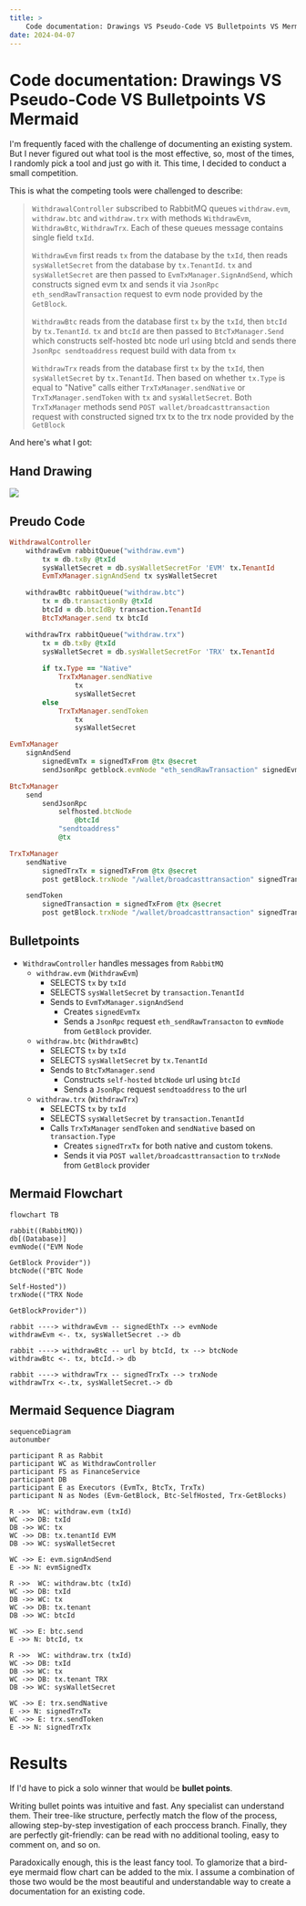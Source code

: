 ```yaml
---
title: >
    Code documentation: Drawings VS Pseudo-Code VS Bulletpoints VS Mermaid
date: 2024-04-07
---
```


# Code documentation: Drawings VS Pseudo-Code VS Bulletpoints VS Mermaid

I'm frequently faced with the challenge of documenting an existing system. But I never figured out what tool is the most effective, so, most of the times, I randomly pick a tool and just go with it. This time, I decided to conduct a small competition. 

This is what the competing tools were challenged to describe:

> `WithdrawalController` subscribed to RabbitMQ queues `withdraw.evm`, `withdraw.btc` and `withdraw.trx` with methods `WithdrawEvm`, `WithdrawBtc`, `WithdrawTrx`. Each of these queues message contains single field `txId`.
>
> `WithdrawEvm` first reads `tx` from the database by the `txId`, then reads `sysWalletSecret` from the database by `tx.TenantId`. `tx` and `sysWalletSecret` are then passed to `EvmTxManager.SignAndSend`, which constructs signed evm tx and sends it via `JsonRpc eth_sendRawTransaction` request to evm node provided by the `GetBlock`.
>
> `WithdrawBtc` reads from the database first `tx` by the `txId`, then `btcId` 
by `tx.TenantId`. `tx` and `btcId` are then passed to `BtcTxManager.Send` which constructs self-hosted btc node url using btcId and sends there `JsonRpc sendtoaddress` request build with data from `tx`
>
> `WithdrawTrx` reads from the database first `tx` by the `txId`, then `sysWalletSecret` by `tx.TenantId`. Then based on whether `tx.Type` is equal to "Native" calls either `TrxTxManager.sendNative` or `TrxTxManager.sendToken` with `tx` and `sysWalletSecret`. Both `TrxTxManager` methods send `POST wallet/broadcasttransaction` request with constructed signed trx tx to the trx node provided by the `GetBlock`

And here's what I got:

## Hand Drawing

![](hand-drawing.png)

## Preudo Code

```ruby
WithdrawalController
    withdrawEvm rabbitQueue("withdraw.evm")
        tx = db.txBy @txId
        sysWalletSecret = db.sysWalletSecretFor 'EVM' tx.TenantId
        EvmTxManager.signAndSend tx sysWalletSecret      

    withdrawBtc rabbitQueue("withdraw.btc")
        tx = db.transactionBy @txId
        btcId = db.btcIdBy transaction.TenantId
        BtcTxManager.send tx btcId

    withdrawTrx rabbitQueue("withdraw.trx")
        tx = db.txBy @txId
        sysWalletSecret = db.sysWalletSecretFor 'TRX' tx.TenantId
        
        if tx.Type == "Native"
            TrxTxManager.sendNative
                tx
                sysWalletSecret
        else
            TrxTxManager.sendToken
                tx
                sysWalletSecret

EvmTxManager
    signAndSend
        signedEvmTx = signedTxFrom @tx @secret
        sendJsonRpc getblock.evmNode "eth_sendRawTransaction" signedEvmTx

BtcTxManager
    send
        sendJsonRpc 
            selfhosted.btcNode 
                @btcId
            "sendtoaddress"
            @tx

TrxTxManager
    sendNative
        signedTrxTx = signedTxFrom @tx @secret
        post getBlock.trxNode "/wallet/broadcasttransaction" signedTransaction

    sendToken
        signedTransaction = signedTxFrom @tx @secret
        post getBlock.trxNode "/wallet/broadcasttransaction" signedTransaction
```

## Bulletpoints

- `WithdrawController` handles messages from `RabbitMQ`
    - `withdraw.evm` (`WithdrawEvm`)
        - SELECTS `tx` by `txId`
        - SELECTS `sysWalletSecret` by `transaction.TenantId`
        - Sends to `EvmTxManager.signAndSend`
            - Creates `signedEvmTx` 
            - Sends a `JsonRpc` request `eth_sendRawTransacton` to `evmNode` from `GetBlock` provider.
    - `withdraw.btc` (`WithdrawBtc`)
        - SELECTS `tx` by `txId`
        - SELECTS `sysWalletSecret` by `tx.TenantId`
        - Sends to `BtcTxManager.send`
            - Constructs `self-hosted` `btcNode` url using `btcId`
            - Sends a `JsonRpc` request `sendtoaddress` to the url
    - `withdraw.trx` (`WithdrawTrx`)
        - SELECTS `tx` by `txId`
        - SELECTS `sysWalletSecret` by `transaction.TenantId`
        - Calls `TrxTxManager` `sendToken` and `sendNative` based on `transaction.Type`
            - Creates `signedTrxTx` for both native and custom tokens.
            - Sends it via `POST wallet/broadcasttransaction` to `trxNode` from `GetBlock` provider

## Mermaid Flowchart

```mermaid
flowchart TB

rabbit((RabbitMQ))
db[(Database)]
evmNode(("EVM Node

GetBlock Provider"))
btcNode(("BTC Node

Self-Hosted"))
trxNode(("TRX Node

GetBlockProvider"))

rabbit ----> withdrawEvm -- signedEthTx --> evmNode
withdrawEvm <-. tx, sysWalletSecret .-> db

rabbit ----> withdrawBtc -- url by btcId, tx --> btcNode
withdrawBtc <-. tx, btcId.-> db

rabbit ----> withdrawTrx -- signedTrxTx --> trxNode
withdrawTrx <-.tx, sysWalletSecret.-> db
```

## Mermaid Sequence Diagram

```mermaid
sequenceDiagram
autonumber

participant R as Rabbit
participant WC as WithdrawController
participant FS as FinanceService
participant DB
participant E as Executors (EvmTx, BtcTx, TrxTx)
participant N as Nodes (Evm-GetBlock, Btc-SelfHosted, Trx-GetBlocks)

R ->>  WC: withdraw.evm (txId)
WC ->> DB: txId
DB ->> WC: tx
WC ->> DB: tx.tenantId EVM
DB ->> WC: sysWalletSecret

WC ->> E: evm.signAndSend 
E ->> N: evmSignedTx

R ->>  WC: withdraw.btc (txId)
WC ->> DB: txId
DB ->> WC: tx
WC ->> DB: tx.tenant
DB ->> WC: btcId

WC ->> E: btc.send
E ->> N: btcId, tx

R ->>  WC: withdraw.trx (txId)
WC ->> DB: txId
DB ->> WC: tx
WC ->> DB: tx.tenant TRX
DB ->> WC: sysWalletSecret

WC ->> E: trx.sendNative
E ->> N: signedTrxTx
WC ->> E: trx.sendToken
E ->> N: signedTrxTx
```

# Results

If I'd have to pick a solo winner that would be **bullet points**.

Writing bullet points was intuitive and fast. Any specialist can understand them. Their tree-like structure, perfectly match the flow of the process, allowing step-by-step investigation of each proccess branch. Finally, they are perfectly git-friendly: can be read with no additional tooling, easy to comment on, and so on. 

Paradoxically enough, this is the least fancy tool. To glamorize that a bird-eye mermaid flow chart can be added to the mix. I assume a combination of those two would be the most beautiful and understandable way to create a documentation for an existing code.